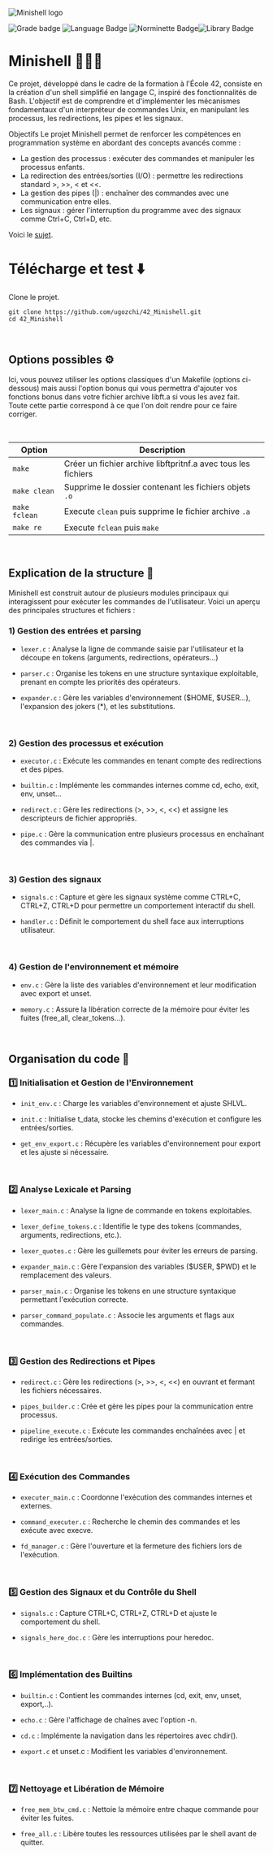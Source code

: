 ![Minishell logo](.media/minishell_logo.png)

![Grade badge](https://img.shields.io/badge/101_%2F_100-004d40?label=final%20grade&labelColor=151515&logo=data:image/svg%2bxml;base64,PHN2ZyB4bWxucz0iaHR0cDovL3d3dy53My5vcmcvMjAwMC9zdmciIGhlaWdodD0iMjRweCIgdmlld0JveD0iMCAwIDI0IDI0IiB3aWR0aD0iMjRweCIgZmlsbD0iI0ZGRkZGRiI+PHBhdGggZD0iTTAgMGgyNHYyNEgweiIgZmlsbD0ibm9uZSIvPjxwYXRoIGQ9Ik0xMiAxNy4yN0wxOC4xOCAyMWwtMS42NC03LjAzTDIyIDkuMjRsLTcuMTktLjYxTDEyIDIgOS4xOSA4LjYzIDIgOS4yNGw1LjQ2IDQuNzNMNS44MiAyMXoiLz48L3N2Zz4=) ![Language Badge](https://img.shields.io/badge/C-fe428e?logo=C&label=language&labelColor=151515) ![Norminette Badge](https://img.shields.io/badge/passing-brightgreen?logo=42&label=norminette&labelColor=151515)![Library Badge](https://img.shields.io/badge/our_own_libft-004d40?logo=GitHub&label=library%20used&labelColor=151515)

# Minishell 👩🏼‍💻

Ce projet, développé dans le cadre de la formation à l'École 42, consiste en la création d'un shell simplifié en langage C, inspiré des fonctionnalités de Bash. L'objectif est de comprendre et d'implémenter les mécanismes fondamentaux d'un interpréteur de commandes Unix, en manipulant les processus, les redirections, les pipes et les signaux.

Objectifs
Le projet Minishell permet de renforcer les compétences en programmation système en abordant des concepts avancés comme :

- La gestion des processus : exécuter des commandes et manipuler les processus enfants.
- La redirection des entrées/sorties (I/O) : permettre les redirections standard >, >>, < et <<.
- La gestion des pipes (|) : enchaîner des commandes avec une communication entre elles.
- Les signaux : gérer l'interruption du programme avec des signaux comme Ctrl+C, Ctrl+D, etc.

Voici le [sujet](.media/en.subject.pdf).

# Télécharge et test ⬇️

Clone le projet.

```
git clone https://github.com/ugozchi/42_Minishell.git
cd 42_Minishell
```

<br>

## Options possibles ⚙️

Ici, vous pouvez utiliser les options classiques d'un Makefile (options ci-dessous) mais aussi l'option bonus qui vous permettra d'ajouter vos fonctions bonus dans votre fichier archive libft.a si vous les avez fait.  
Toute cette partie correspond à ce que l'on doit rendre pour ce faire corriger.

<br>

| Option | Description |
| --- | --- |
| `make` | Créer un fichier archive libftpritnf.a avec tous les fichiers |
| `make clean` | Supprime le dossier contenant les fichiers objets ```.o```|
| `make fclean` | Execute `clean` puis supprime le fichier archive ```.a```|
| `make re` | Execute `fclean` puis `make` |

<br>

## Explication de la structure 🏰
Minishell est construit autour de plusieurs modules principaux qui interagissent pour exécuter les commandes de l'utilisateur. Voici un aperçu des principales structures et fichiers :

### 1) Gestion des entrées et parsing

  - `lexer.c` : Analyse la ligne de commande saisie par l'utilisateur et la découpe en tokens (arguments, redirections, opérateurs...)

  - `parser.c` : Organise les tokens en une structure syntaxique exploitable, prenant en compte les priorités des opérateurs.

  - `expander.c` : Gère les variables d'environnement ($HOME, $USER...), l'expansion des jokers (*), et les substitutions.

<br>

### 2) Gestion des processus et exécution

  - `executor.c` : Exécute les commandes en tenant compte des redirections et des pipes.

  - `builtin.c` : Implémente les commandes internes comme cd, echo, exit, env, unset...

  - `redirect.c` : Gère les redirections (>, >>, <, <<) et assigne les descripteurs de fichier appropriés.

  - `pipe.c` : Gère la communication entre plusieurs processus en enchaînant des commandes via |.

<br>

### 3) Gestion des signaux

  - `signals.c` : Capture et gère les signaux système comme CTRL+C, CTRL+Z, CTRL+D pour permettre un comportement interactif du shell.

  - `handler.c` : Définit le comportement du shell face aux interruptions utilisateur.

<br>

### 4) Gestion de l'environnement et mémoire

  - `env.c` : Gère la liste des variables d'environnement et leur modification avec export et unset.

  - `memory.c` : Assure la libération correcte de la mémoire pour éviter les fuites (free_all, clear_tokens...).

<br>

## Organisation du code 🔧

### 1️⃣ Initialisation et Gestion de l'Environnement

  - `init_env.c` : Charge les variables d'environnement et ajuste SHLVL.

  - `init.c` : Initialise t_data, stocke les chemins d'exécution et configure les entrées/sorties.

  - `get_env_export.c` : Récupère les variables d'environnement pour export et les ajuste si nécessaire.

<br>

### 2️⃣ Analyse Lexicale et Parsing

  - `lexer_main.c` : Analyse la ligne de commande en tokens exploitables.

  - `lexer_define_tokens.c` : Identifie le type des tokens (commandes, arguments, redirections, etc.).

  - `lexer_quotes.c` : Gère les guillemets pour éviter les erreurs de parsing.

  - `expander_main.c` : Gère l'expansion des variables ($USER, $PWD) et le remplacement des valeurs.

  - `parser_main.c` : Organise les tokens en une structure syntaxique permettant l'exécution correcte.

  - `parser_command_populate.c` : Associe les arguments et flags aux commandes.

<br>

### 3️⃣ Gestion des Redirections et Pipes

  - `redirect.c` : Gère les redirections (>, >>, <, <<) en ouvrant et fermant les fichiers nécessaires.

  - `pipes_builder.c` : Crée et gère les pipes pour la communication entre processus.

  - `pipeline_execute.c` : Exécute les commandes enchaînées avec | et redirige les entrées/sorties.

<br>

### 4️⃣ Exécution des Commandes

  - `executer_main.c` : Coordonne l'exécution des commandes internes et externes.

  - `command_executer.c` : Recherche le chemin des commandes et les exécute avec execve.

  - `fd_manager.c` : Gère l'ouverture et la fermeture des fichiers lors de l'exécution.

<br>

### 5️⃣ Gestion des Signaux et du Contrôle du Shell

  - `signals.c` : Capture CTRL+C, CTRL+Z, CTRL+D et ajuste le comportement du shell.

  - `signals_here_doc.c` : Gère les interruptions pour heredoc.

<br>

### 6️⃣ Implémentation des Builtins

  - `builtin.c` : Contient les commandes internes (cd, exit, env, unset, export,..).

  - `echo.c` : Gère l'affichage de chaînes avec l'option -n.

  - `cd.c` : Implémente la navigation dans les répertoires avec chdir().

  - `export.c` et unset.c : Modifient les variables d'environnement.

<br>

### 7️⃣ Nettoyage et Libération de Mémoire

  - `free_mem_btw_cmd.c` : Nettoie la mémoire entre chaque commande pour éviter les fuites.

  - `free_all.c` : Libère toutes les ressources utilisées par le shell avant de quitter.

<br>
